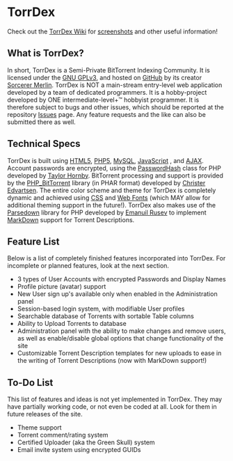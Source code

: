 # TorrDex

Check out the [TorrDex Wiki](https://github.com/sorcerer-merlin/torrdex/wiki/) for [screenshots](https://github.com/sorcerer-merlin/torrdex/wiki/Screenshots) and other useful information!

## What is TorrDex?

In short, TorrDex is a Semi-Private BitTorrent Indexing Community. It is licensed under the [GNU GPLv3](http://www.gnu.org/licenses/gpl-3.0-standalone.html), and hosted on [GitHub](https://github.com/sorcerer-merlin/torrdex) by its creator [Sorcerer Merlin](https://github.com/sorcerer-merlin/). TorrDex is NOT a main-stream entry-level web application developed by a team of dedicated programmers. It is a hobby-project developed by ONE intermediate-level+™ hobbyist programmer. It is therefore subject to bugs and other issues, which should be reported at the repository [Issues](https://github.com/sorcerer-merlin/torrdex/issues) page. Any feature requests and the like can also be submitted there as well.

## Technical Specs

TorrDex is built using [HTML5](http://en.wikipedia.org/wiki/HTML5), [PHP5](http://php.net/), [MySQL](http://www.mysql.com/), [JavaScript](http://en.wikipedia.org/wiki/JavaScript) , and [AJAX](http://en.wikipedia.org/wiki/Ajax_%28programming%29). Account passwords are encrypted, using the [PasswordHash](https://github.com/defuse/password-hashing) class for PHP developed by [Taylor Hornby](https://github.com/defuse). BitTorrent processing and support is provided by the [PHP_BitTorrent](https://github.com/christeredvartsen/php-bittorrent) library (in PHAR format) developed by [Christer Edvartsen](https://github.com/christeredvartsen). The entire color scheme and theme for TorrDex is completely dynamic and achieved using [CSS](http://en.wikipedia.org/wiki/Cascading_Style_Sheets) and [Web Fonts](http://www.cssfontstack.com/Web-Fonts) (which MAY allow for additional theming support in the future!). TorrDex also makes use of the [Parsedown](https://github.com/erusev/parsedown) library for PHP developed by [Emanuil Rusev](https://github.com/erusev) to implement [MarkDown](http://en.wikipedia.org/wiki/Markdown) support for Torrent Descriptions.

## Feature List

Below is a list of completely finished features incorporated into TorrDex. For incomplete or planned features, look at the next section.

- 3 types of User Accounts with encrypted Passwords and Display Names
- Profile picture (avatar) support
- New User sign up's available only when enabled in the Administration panel
- Session-based login system, with modifiable User profiles
- Searchable database of Torrents with sortable Table columns
- Ability to Upload Torrents to database
- Administration panel with the ability to make changes and remove users, as well as enable/disable global options that change functionality of the site
- Customizable Torrent Description templates for new uploads to ease in the writing of Torrent Descriptions (now with MarkDown support!)

## To-Do List

This list of features and ideas is not yet implemented in TorrDex. They may have partially working code, or not even be coded at all. Look for them in future releases of the site.

- Theme support
- Torrent comment/rating system
- Certified Uploader (aka the Green Skull) system
- Email invite system using encrypted GUIDs
